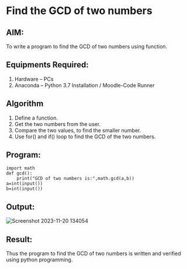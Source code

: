 # Find the GCD of two numbers

## AIM:
To write a program to find the GCD of two numbers using function.

## Equipments Required:
1. Hardware – PCs
2. Anaconda – Python 3.7 Installation / Moodle-Code Runner

## Algorithm
1. Define a function.
2. Get the two numbers from the user.
3. Compare the two values, to find the smaller number.
4. Use for() and if() loop to find the GCD of the two numbers.

## Program:
```
import math
def gcd():
    print("GCD of two numbers is:",math.gcd(a,b))
a=int(input())
b=int(input())

```

## Output:

![Screenshot 2023-11-20 134054](https://github.com/2005Mukesh/GCD-of-two-numbers/assets/138849308/1d1e79bf-d312-49ba-95dc-dc20a21ee5a9)


## Result:
Thus the program to find the GCD of two numbers is written and verified using python programming.
